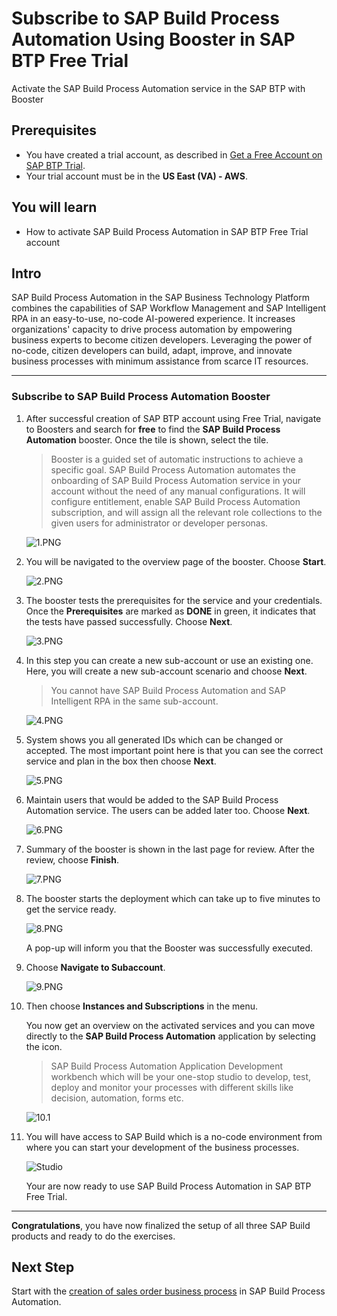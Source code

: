 
# Subscribe to SAP Build Process Automation Using Booster in SAP BTP Free Trial
<!-- description --> Activate the SAP Build Process Automation service in the SAP BTP with Booster

## Prerequisites
- You have created a trial account, as described in [Get a Free Account on SAP BTP Trial](https://developers.sap.com/tutorials/hcp-create-trial-account.html).
- Your trial account must be in the **US East (VA) - AWS**.

## You will learn
  - How to activate SAP Build Process Automation in SAP BTP Free Trial account

## Intro
SAP Build Process Automation in the SAP Business Technology Platform combines the capabilities of SAP Workflow Management and SAP Intelligent RPA in an easy-to-use, no-code AI-powered experience. It increases organizations' capacity to drive process automation by empowering business experts to become citizen developers. Leveraging the power of no-code, citizen developers can build, adapt, improve, and innovate business processes with minimum assistance from scarce IT resources.

---


### Subscribe to SAP Build Process Automation Booster


1. After successful creation of SAP BTP account using Free Trial, navigate to Boosters and search for **free** to find the **SAP Build Process Automation** booster. Once the tile is shown, select the tile.

    > Booster is a guided set of automatic instructions to achieve a specific goal. SAP Build Process Automation automates the onboarding of SAP Build Process Automation service in your account without the need of any manual configurations. It will configure entitlement, enable SAP Build Process Automation subscription, and will assign all the relevant role collections to the given users for administrator or developer personas.

    ![1.PNG](1.png)

2. You will be navigated to the overview page of the booster. Choose **Start**.

    ![2.PNG](2.png)

3.  The booster tests the prerequisites for the service and your credentials. Once the **Prerequisites** are marked as **DONE** in green, it indicates that the tests have passed successfully. Choose **Next**.

    ![3.PNG](3.png)

4. In this step you can create a new sub-account or use an existing one. Here, you will create a new sub-account scenario and choose **Next**.

    > You cannot have SAP Build Process Automation and SAP Intelligent RPA in the same sub-account.

    ![4.PNG](4.png)

5. System shows you all generated IDs which can be changed or accepted. The most important point here is that you can see the correct service and plan in the box then choose **Next**.

    ![5.PNG](5.png)

6. Maintain users that would be added to the SAP Build Process Automation service. The users can be added later too. Choose **Next**.

    ![6.PNG](6.png)

7. Summary of the booster is shown in the last page for review. After the review, choose **Finish**.

    ![7.PNG](7.png)  

8. The booster starts the deployment which can take up to five minutes to get the service ready.

    ![8.PNG](8.png)

    A pop-up will inform you that the Booster was successfully executed.

9. Choose **Navigate to Subaccount**.

    ![9.PNG](9.png)

10. Then choose **Instances and Subscriptions** in the menu.

    You now get an overview on the activated services and you can move directly to the **SAP Build Process Automation** application by selecting the icon.

    > SAP Build Process Automation Application Development workbench which will be your one-stop studio to develop, test, deploy and monitor your processes with different skills like decision, automation, forms etc.

    ![10.1](10.1.png)

11. You will have access to SAP Build which is a no-code environment from where you can start your development of the business processes.

    ![Studio](11.png)

    Your are now ready to use SAP Build Process Automation in SAP BTP Free Trial.

---
**Congratulations**, you have now finalized the setup of all three SAP Build products and ready to do the exercises.

## Next Step
Start with the [creation of sales order business process](/exercises/1_Build_Process_Automation/1_1_spa-academy-salesorder/spa-academy-salesorder.md) in SAP Build Process Automation.